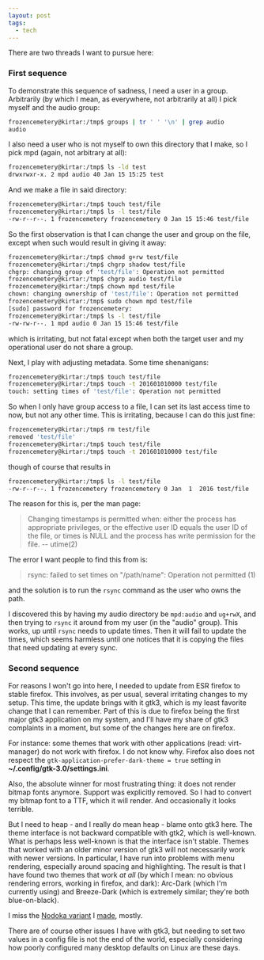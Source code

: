 ```yaml
---
layout: post
tags:
  - tech
---
```


There are two threads I want to pursue here:

### First sequence

To demonstrate this sequence of sadness, I need a user in a group.
Arbitrarily (by which I mean, as everywhere, not arbitrarily at all) I pick
myself and the audio group:

```bash
frozencemetery@kirtar:/tmp$ groups | tr ' ' '\n' | grep audio 
audio
```

I also need a user who is not myself to own this directory that I make, so I
pick mpd (again, not arbitrary at all):

```bash
frozencemetery@kirtar:/tmp$ ls -ld test
drwxrwxr-x. 2 mpd audio 40 Jan 15 15:25 test
```

And we make a file in said directory:

```bash
frozencemetery@kirtar:/tmp$ touch test/file
frozencemetery@kirtar:/tmp$ ls -l test/file
-rw-r--r--. 1 frozencemetery frozencemetery 0 Jan 15 15:46 test/file
```

So the first observation is that I can change the user and group on the file,
except when such would result in giving it away:

```bash
frozencemetery@kirtar:/tmp$ chmod g+rw test/file
frozencemetery@kirtar:/tmp$ chgrp shadow test/file
chgrp: changing group of 'test/file': Operation not permitted
frozencemetery@kirtar:/tmp$ chgrp audio test/file
frozencemetery@kirtar:/tmp$ chown mpd test/file
chown: changing ownership of 'test/file': Operation not permitted
frozencemetery@kirtar:/tmp$ sudo chown mpd test/file
[sudo] password for frozencemetery: 
frozencemetery@kirtar:/tmp$ ls -l test/file
-rw-rw-r--. 1 mpd audio 0 Jan 15 15:46 test/file
```

which is irritating, but not fatal except when both the target user and my
operational user do not share a group.

Next, I play with adjusting metadata.  Some time shenanigans:

```bash
frozencemetery@kirtar:/tmp$ touch test/file
frozencemetery@kirtar:/tmp$ touch -t 201601010000 test/file
touch: setting times of 'test/file': Operation not permitted
```

So when I only have group access to a file, I can set its last access time to
now, but not any other time.  This is irritating, because I can do this just
fine:

```bash
frozencemetery@kirtar:/tmp$ rm test/file
removed 'test/file'
frozencemetery@kirtar:/tmp$ touch test/file
frozencemetery@kirtar:/tmp$ touch -t 201601010000 test/file
```

though of course that results in

```bash
frozencemetery@kirtar:/tmp$ ls -l test/file
-rw-r--r--. 1 frozencemetery frozencemetery 0 Jan  1  2016 test/file
```

The reason for this is, per the man page:

> Changing timestamps is permitted when: either the process has appropriate privileges, or the effective user ID equals the user ID of the file, or times is NULL and the process has write permission for the file.
>  -- utime(2)

The error I want people to find this from is:

> rsync: failed to set times on "/path/name": Operation not permitted (1)

and the solution is to run the `rsync` command as the user who owns the path.

I discovered this by having my audio directory be `mpd:audio` and `ug+rwX`,
and then trying to `rsync` it around from my user (in the "audio" group).
This works, up until `rsync` needs to update times.  Then it will fail to
update the times, which seems harmless until one notices that it is copying
the files that need updating at every sync.

### Second sequence

For reasons I won't go into here, I needed to update from ESR firefox to
stable firefox.  This involves, as per usual, several irritating changes to my
setup.  This time, the update brings with it gtk3, which is my least favorite
change that I can remember.  Part of this is due to firefox being the first
major gtk3 application on my system, and I'll have my share of gtk3 complaints
in a moment, but some of the changes here are on firefox.

For instance: some themes that work with other applications (read:
virt-manager) do not work with firefox.  I do not know why.  Firefox also does
not respect the `gtk-application-prefer-dark-theme = true` setting in
**~/.config/gtk-3.0/settings.ini**.

Also, the absolute winner for most frustrating thing: it does not render
bitmap fonts anymore.  Support was explicitly removed.  So I had to convert my
bitmap font to a TTF, which it will render.  And occasionally it looks
terrible.

But I need to heap - and I really do mean heap - blame onto gtk3 here.  The
theme interface is not backward compatible with gtk2, which is well-known.
What is perhaps less well-known is that the interface isn't stable.  Themes
that worked with an older minor version of gtk3 will not necessarily work with
newer versions.  In particular, I have run into problems with menu rendering,
especially around spacing and highlighting.  The result is that I have found
two themes that work *at all* (by which I mean: no obvious rendering errors,
working in firefox, and dark): Arc-Dark (which I'm currently using) and
Breeze-Dark (which is extremely similar; they're both blue-on-black).

I miss the
[Nodoka variant](http://www.club.cc.cmu.edu/~rharwood/tmp/2014-07-22-225012_1920x1080_scrot.png)
I [made](https://gist.github.com/frozencemetery/3968411), mostly.

There are of course other issues I have with gtk3, but needing to set two
values in a config file is not the end of the world, especially considering
how poorly configured many desktop defaults on Linux are these days.

